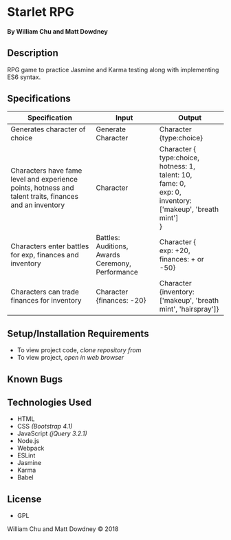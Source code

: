 # **Starlet RPG**

#### By William Chu and Matt Dowdney

## Description

RPG game to practice Jasmine and Karma testing along with implementing ES6 syntax.

## Specifications

| Specification | Input | Output |
| --- | --- | --- |
| Generates character of choice | Generate Character  | Character {type:choice} |
| Characters have fame level and experience points, hotness and talent traits, finances and an inventory| Character | Character {<br>type:choice,<br>hotness: 1,<br>talent: 10,<br>fame: 0,<br>exp: 0,<br>inventory: ['makeup', 'breath mint']<br>}|
|Characters enter battles for exp, finances and inventory| Battles: Auditions, Awards Ceremony, Performance | Character {<br>exp: +20,<br>finances: + or -50}|
|Characters can trade finances for inventory| Character {finances: -20}| Character {inventory: ['makeup', 'breath mint', 'hairspray']}|

## Setup/Installation Requirements

* To view project code, _clone repository from_
* To view project, _open in web browser_

## Known Bugs

## Technologies Used

* HTML
* CSS _(Bootstrap 4.1)_
* JavaScript _(jQuery 3.2.1)_
* Node.js
* Webpack
* ESLint
* Jasmine
* Karma
* Babel

## License

* GPL

William Chu and Matt Dowdney © 2018

